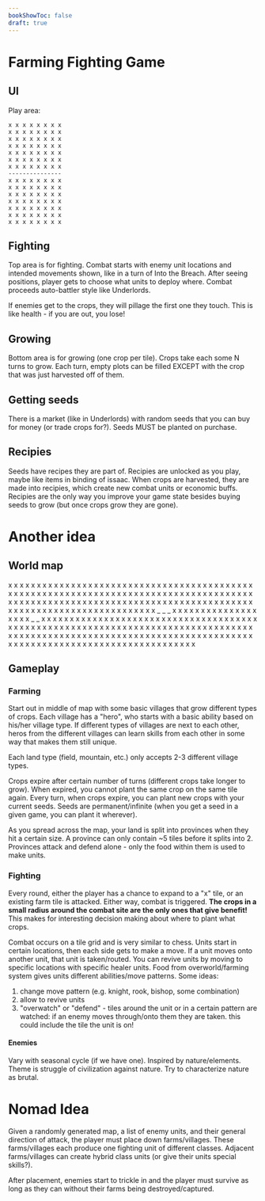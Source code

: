 ```yaml
---
bookShowToc: false
draft: true
---
```


# Farming Fighting Game


## UI

Play area:

```
x x x x x x x x
x x x x x x x x
x x x x x x x x
x x x x x x x x
x x x x x x x x
x x x x x x x x
x x x x x x x x
---------------
x x x x x x x x
x x x x x x x x
x x x x x x x x
x x x x x x x x
x x x x x x x x
x x x x x x x x
x x x x x x x x
```

## Fighting

Top area is for fighting.  Combat starts with enemy unit locations and intended
movements shown, like in a turn of Into the Breach.  After seeing positions,
player gets to choose what units to deploy where.  Combat proceeds
auto-battler style like Underlords.  

If enemies get to the crops, they will pillage the first one they touch.  This
is like health - if you are out, you lose!

## Growing

Bottom area is for growing (one crop per tile).  Crops take each some N turns to
grow.  Each turn, empty plots can be filled EXCEPT with the crop that was just
harvested off of them.  

## Getting seeds

There is a market (like in Underlords) with random seeds that you can buy for
money (or trade crops for?).  Seeds MUST be planted on purchase.

## Recipies

Seeds have recipes they are part of.  Recipies are unlocked as you play, maybe
like items in binding of issaac.  When crops are harvested, they are made into
recipies, which create new combat units or economic buffs.  Recipies are the
only way you improve your game state besides buying seeds to grow (but once
crops grow they are gone).  


# Another idea

## World map

x x x x x x x x x x x x x x x x x x x x x
x x x x x x x x x x x x x x x x x x x x x
x x x x x x x x x x x x x x x x x x x x x
x x x x x x x x x x x x x x x x x x x x x
x x x x x x x x x x x x x x x x x x x x x
x x x x x x x x x x x x x x x x x x x x x
x x x x x x x x x x x x x x x x x x x x x
x x x x x x x x _ _ _ x x x x x x x x x x
x x x x x x x x x _ _ x x x x x x x x x x
x x x x x x x x x x x x x x x x x x x x x
x x x x x x x x x x x x x x x x x x x x x
x x x x x x x x x x x x x x x x x x x x x
x x x x x x x x x x x x x x x x x x x x x
x x x x x x x x x x x x x x x x x x x x x
x x x x x x x x x x x x x x x x x x x x x
x x x x x x x x x x x x x x x x x x x x x

## Gameplay 

### Farming

Start out in middle of map with some basic villages that grow different types
of crops.  Each village has a "hero", who starts with a basic ability based on
his/her village type.  If different types of villages are next to each other,
heros from the different villages can learn skills from each other in some way
that makes them still unique.

Each land type (field, mountain, etc.) only accepts 2-3 different village
types.

Crops expire after certain number of turns (different crops take longer to
grow).  When expired, you cannot plant the same crop on the same tile again.
Every turn, when crops expire, you can plant new crops with your current seeds.
Seeds are permanent/infinite (when you get a seed in a given game, you can plant
it wherever).

As you spread across the map, your land is split into provinces when they hit a
certain size.  A province can only contain ~5 tiles before it splits into 2.
Provinces attack and defend alone - only the food within them is used to make
units.  

### Fighting

Every round, either the player has a chance to expand to a "x" tile, or an
existing farm tile is attacked.  Either way, combat is triggered.  **The crops
in a small radius around the combat site are the only ones that give benefit!**
This makes for interesting decision making about where to plant what crops.

Combat occurs on a tile grid and is very similar to chess.  Units start in
certain locations, then each side gets to make a move.  If a unit moves onto
another unit, that unit is taken/routed.  You can revive units by moving to
specific locations with specific healer units.  Food from overworld/farming
system gives units different abilities/move patterns.  Some ideas:

1. change move pattern (e.g. knight, rook, bishop, some combination)
2. allow to revive units
3. "overwatch" or "defend" - tiles around the unit or in a certain pattern are
   watched: if an enemy moves through/onto them they are taken.  this could
   include the tile the unit is on!

#### Enemies

Vary with seasonal cycle (if we have one).  Inspired by nature/elements.  Theme
is struggle of civilization against nature.  Try to characterize nature as
brutal.



# Nomad Idea

Given a randomly generated map, a list of enemy units, and their general
direction of attack, the player must place down farms/villages.  These
farms/villages each produce one fighting unit of different classes.  Adjacent
farms/villages can create hybrid class units (or give their units special
skills?).  

After placement, enemies start to trickle in and the player must survive as
long as they can without their farms being destroyed/captured.  
